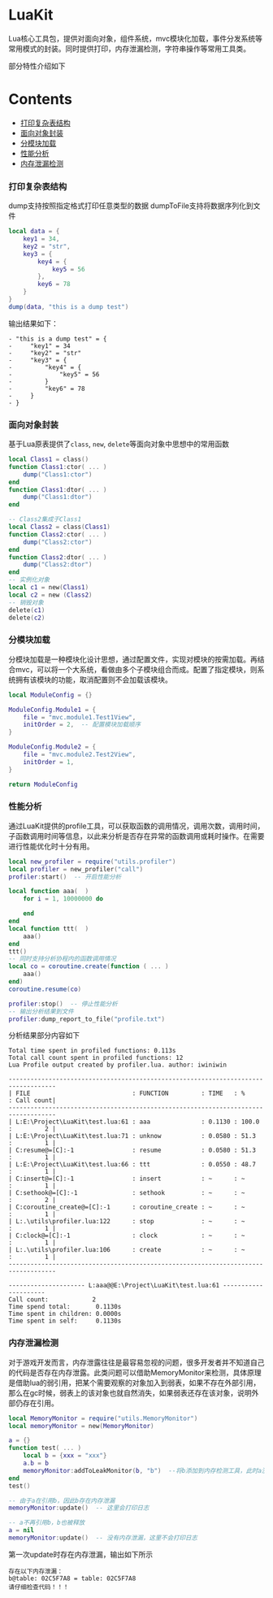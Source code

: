 # LuaKit
Lua核心工具包，提供对面向对象，组件系统，mvc模块化加载，事件分发系统等常用模式的封装。同时提供打印，内存泄漏检测，字符串操作等常用工具类。

部分特性介绍如下

# Contents  
- [打印复杂表结构](#dump与dumpToFile)  
- [面向对象封装](#面向对象封装)  
- [分模块加载](#分模块加载)  
- [性能分析](#性能分析)  
- [内存泄漏检测](#内存泄漏检测)  

### 打印复杂表结构
dump支持按照指定格式打印任意类型的数据
dumpToFile支持将数据序列化到文件
```lua
local data = {
    key1 = 34,
    key2 = "str",
    key3 = {
        key4 = {
            key5 = 56
        },
        key6 = 78
    }
}
dump(data, "this is a dump test")
```
输出结果如下：
```
- "this is a dump test" = {
-     "key1" = 34
-     "key2" = "str"
-     "key3" = {
-         "key4" = {
-             "key5" = 56
-         }
-         "key6" = 78
-     }
- }
```
### 面向对象封装
基于Lua原表提供了`class`, `new`, `delete`等面向对象中思想中的常用函数
```lua
local Class1 = class()
function Class1:ctor( ... )
    dump("Class1:ctor")
end
function Class1:dtor( ... )
    dump("Class1:dtor")
end

-- Class2集成于Class1
local Class2 = class(Class1)
function Class2:ctor( ... )
    dump("Class2:ctor")
end
function Class2:dtor( ... )
    dump("Class2:dtor")
end
-- 实例化对象
local c1 = new(Class1)
local c2 = new (Class2)
-- 销毁对象
delete(c1)
delete(c2)
```

### 分模块加载
分模块加载是一种模块化设计思想，通过配置文件，实现对模块的按需加载。再结合mvc，可以将一个大系统，看做由多个子模块组合而成。配置了指定模块，则系统拥有该模块的功能，取消配置则不会加载该模块。
```lua
local ModuleConfig = {}

ModuleConfig.Module1 = {
    file = "mvc.module1.Test1View",
    initOrder = 2,  -- 配置模块加载顺序
}

ModuleConfig.Module2 = {
    file = "mvc.module2.Test2View",
    initOrder = 1,
}

return ModuleConfig
```

### 性能分析
通过LuaKit提供的profile工具，可以获取函数的调用情况，调用次数，调用时间，子函数调用时间等信息，以此来分析是否存在异常的函数调用或耗时操作。在需要进行性能优化时十分有用。
```lua
local new_profiler = require("utils.profiler")
local profiler = new_profiler("call")
profiler:start()  -- 开启性能分析

local function aaa(  )
    for i = 1, 10000000 do

    end
end
local function ttt(  )
    aaa()
end
ttt()
-- 同时支持分析协程内的函数调用情况
local co = coroutine.create(function ( ... )
    aaa()
end)
coroutine.resume(co)

profiler:stop()  -- 停止性能分析
-- 输出分析结果到文件
profiler:dump_report_to_file("profile.txt")
```
分析结果部分内容如下
```
Total time spent in profiled functions: 0.113s
Total call count spent in profiled functions: 12
Lua Profile output created by profiler.lua. author: iwiniwin 

-----------------------------------------------------------------------------------
| FILE                            : FUNCTION         : TIME   : %     : Call count|
-----------------------------------------------------------------------------------
| L:E:\Project\LuaKit\test.lua:61 : aaa              : 0.1130 : 100.0 :         2 |
| L:E:\Project\LuaKit\test.lua:71 : unknow           : 0.0580 : 51.3  :         1 |
| C:resume@=[C]:-1                : resume           : 0.0580 : 51.3  :         1 |
| L:E:\Project\LuaKit\test.lua:66 : ttt              : 0.0550 : 48.7  :         1 |
| C:insert@=[C]:-1                : insert           : ~      : ~     :         1 |
| C:sethook@=[C]:-1               : sethook          : ~      : ~     :         2 |
| C:coroutine_create@=[C]:-1      : coroutine_create : ~      : ~     :         1 |
| L:.\utils\profiler.lua:122      : stop             : ~      : ~     :         1 |
| C:clock@=[C]:-1                 : clock            : ~      : ~     :         1 |
| L:.\utils\profiler.lua:106      : create           : ~      : ~     :         1 |
-----------------------------------------------------------------------------------

--------------------- L:aaa@@E:\Project\LuaKit\test.lua:61 ---------------------
Call count:            2
Time spend total:       0.1130s
Time spent in children: 0.0000s
Time spent in self:     0.1130s
```

### 内存泄漏检测
对于游戏开发而言，内存泄露往往是最容易忽视的问题，很多开发者并不知道自己的代码是否存在内存泄露。此类问题可以借助MemoryMonitor来检测，具体原理是借助lua的弱引用，把某个需要观察的对象加入到弱表，如果不存在外部引用，那么在gc时候，弱表上的该对象也就自然消失，如果弱表还存在该对象，说明外部仍存在引用。
```lua
local MemoryMonitor = require("utils.MemoryMonitor")
local memoryMonitor = new(MemoryMonitor)

a = {}
function test( ... )
    local b = {xxx = "xxx"}
    a.b = b
    memoryMonitor:addToLeakMonitor(b, "b")  --将b添加到内存检测工具，此时a没有被释放掉 则b也释放不掉
end
test()

-- 由于a在引用b，因此b存在内存泄漏
memoryMonitor:update()  -- 这里会打印日志

-- a不再引用b，b也被释放
a = nil
memoryMonitor:update()  -- 没有内存泄漏，这里不会打印日志
```
第一次update时存在内存泄漏，输出如下所示
```
存在以下内存泄漏：    
b@table: 02C5F7A8 = table: 02C5F7A8
请仔细检查代码！！！
```

